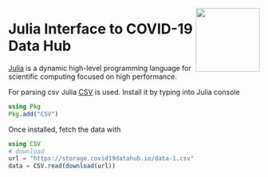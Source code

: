 <a href="https://covid19datahub.io"><img src="https://storage.covid19datahub.io/logo.svg" align="right" height="128"/></a>

# Julia Interface to COVID-19 Data Hub

[Julia](https://julialang.org/) is a dynamic high-level programming language for scientific computing focused on high performance.

For parsing csv Julia [CSV](https://juliadata.github.io/CSV.jl/stable/) is used. Install it by typing into Julia console

```julia
using Pkg
Pkg.add("CSV")
```

Once installed, fetch the data with

```julia
using CSV
# download
url = "https://storage.covid19datahub.io/data-1.csv"
data = CSV.read(download(url))
```
